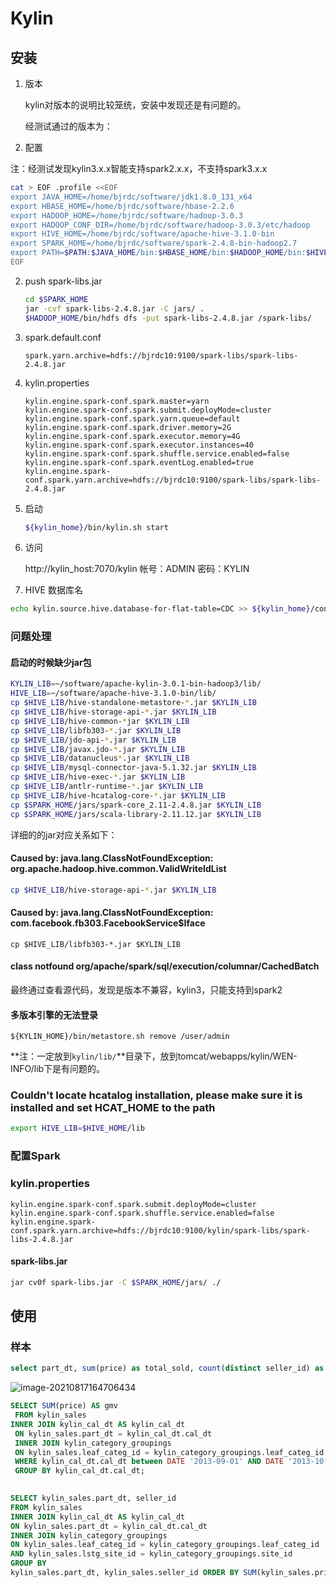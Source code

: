 Kylin
===

## 安装

1. 版本

   kylin对版本的说明比较笼统，安装中发现还是有问题的。

   经测试通过的版本为：

2. 配置

注：经测试发现kylin3.x.x智能支持spark2.x.x，不支持spark3.x.x

```sh
cat > EOF .profile <<EOF
export JAVA_HOME=/home/bjrdc/software/jdk1.8.0_131_x64
export HBASE_HOME=/home/bjrdc/software/hbase-2.2.6
export HADOOP_HOME=/home/bjrdc/software/hadoop-3.0.3
export HADOOP_CONF_DIR=/home/bjrdc/software/hadoop-3.0.3/etc/hadoop
export HIVE_HOME=/home/bjrdc/software/apache-hive-3.1.0-bin
export SPARK_HOME=/home/bjrdc/software/spark-2.4.8-bin-hadoop2.7
export PATH=$PATH:$JAVA_HOME/bin:$HBASE_HOME/bin:$HADOOP_HOME/bin:$HIVE_HOME/bin
EOF
```
2. push spark-libs.jar

   ```sh
   cd $SPARK_HOME
   jar -cvf spark-libs-2.4.8.jar -C jars/ .
   $HADOOP_HOME/bin/hdfs dfs -put spark-libs-2.4.8.jar /spark-libs/
   ```

   

3. spark.default.conf

   ```properties
   spark.yarn.archive=hdfs://bjrdc10:9100/spark-libs/spark-libs-2.4.8.jar
   ```

4. kylin.properties

   ```properties
   kylin.engine.spark-conf.spark.master=yarn
   kylin.engine.spark-conf.spark.submit.deployMode=cluster
   kylin.engine.spark-conf.spark.yarn.queue=default
   kylin.engine.spark-conf.spark.driver.memory=2G
   kylin.engine.spark-conf.spark.executor.memory=4G
   kylin.engine.spark-conf.spark.executor.instances=40
   kylin.engine.spark-conf.spark.shuffle.service.enabled=false
   kylin.engine.spark-conf.spark.eventLog.enabled=true
   kylin.engine.spark-conf.spark.yarn.archive=hdfs://bjrdc10:9100/spark-libs/spark-libs-2.4.8.jar
   ```

   

5. 启动

   ```sh
   ${kylin_home}/bin/kylin.sh start
   ```

6. 访问

   http://kylin_host:7070/kylin
   帐号：ADMIN	密码：KYLIN

3. HIVE 数据库名

```sh
echo kylin.source.hive.database-for-flat-table=CDC >> ${kylin_home}/conf/kylin.properties
```
### 问题处理

#### 启动的时候缺少jar包

```sh
KYLIN_LIB=~/software/apache-kylin-3.0.1-bin-hadoop3/lib/
HIVE_LIB=~/software/apache-hive-3.1.0-bin/lib/
cp $HIVE_LIB/hive-standalone-metastore-*.jar $KYLIN_LIB
cp $HIVE_LIB/hive-storage-api-*.jar $KYLIN_LIB
cp $HIVE_LIB/hive-common-*jar $KYLIN_LIB
cp $HIVE_LIB/libfb303-*.jar $KYLIN_LIB
cp $HIVE_LIB/jdo-api-*.jar $KYLIN_LIB                          
cp $HIVE_LIB/javax.jdo-*.jar $KYLIN_LIB
cp $HIVE_LIB/datanucleus*.jar $KYLIN_LIB
cp $HIVE_LIB/mysql-connector-java-5.1.32.jar $KYLIN_LIB
cp $HIVE_LIB/hive-exec-*.jar $KYLIN_LIB
cp $HIVE_LIB/antlr-runtime-*.jar $KYLIN_LIB 
cp $HIVE_LIB/hive-hcatalog-core-*.jar $KYLIN_LIB  
cp $SPARK_HOME/jars/spark-core_2.11-2.4.8.jar $KYLIN_LIB
cp $SPARK_HOME/jars/scala-library-2.11.12.jar $KYLIN_LIB
```

详细的的jar对应关系如下：

#### Caused by: java.lang.ClassNotFoundException: org.apache.hadoop.hive.common.ValidWriteIdList

```sh
cp $HIVE_LIB/hive-storage-api-*.jar $KYLIN_LIB
```

#### Caused by: java.lang.ClassNotFoundException: com.facebook.fb303.FacebookService$Iface

```
cp $HIVE_LIB/libfb303-*.jar $KYLIN_LIB
```

#### class notfound org/apache/spark/sql/execution/columnar/CachedBatch

最终通过查看源代码，发现是版本不兼容，kylin3，只能支持到spark2

#### 多版本引擎的无法登录

```
${KYLIN_HOME}/bin/metastore.sh remove /user/admin
```

**注：一定放到`kylin/lib/`**目录下，放到tomcat/webapps/kylin/WEN-INFO/lib下是有问题的。

### Couldn't locate hcatalog installation, please make sure it is installed and set HCAT_HOME to the path

```sh
export HIVE_LIB=$HIVE_HOME/lib
```



### 配置Spark

### kylin.properties

```properties
kylin.engine.spark-conf.spark.submit.deployMode=cluster
kylin.engine.spark-conf.spark.shuffle.service.enabled=false
kylin.engine.spark-conf.spark.yarn.archive=hdfs://bjrdc10:9100/kylin/spark-libs/spark-libs-2.4.8.jar
```

#### spark-libs.jar

```sh
jar cv0f spark-libs.jar -C $SPARK_HOME/jars/ ./
```



## 使用

### 样本

```sql
select part_dt, sum(price) as total_sold, count(distinct seller_id) as sellers from kylin_sales group by part_dt order by part_dt
```

![image-20210817164706434](/ICESX/ISunflower/nonecode/IKylin.assets/image-20210817164706434.png)

```sql
SELECT SUM(price) AS gmv
 FROM kylin_sales 
INNER JOIN kylin_cal_dt AS kylin_cal_dt
 ON kylin_sales.part_dt = kylin_cal_dt.cal_dt
 INNER JOIN kylin_category_groupings
 ON kylin_sales.leaf_categ_id = kylin_category_groupings.leaf_categ_id AND kylin_sales.lstg_site_id = kylin_category_groupings.site_id
 WHERE kylin_cal_dt.cal_dt between DATE '2013-09-01' AND DATE '2013-10-01' AND (lstg_format_name='FP-GTC' OR 'a' = 'b')
 GROUP BY kylin_cal_dt.cal_dt;

```



```sql
 
SELECT kylin_sales.part_dt, seller_id
FROM kylin_sales
INNER JOIN kylin_cal_dt AS kylin_cal_dt
ON kylin_sales.part_dt = kylin_cal_dt.cal_dt
INNER JOIN kylin_category_groupings
ON kylin_sales.leaf_categ_id = kylin_category_groupings.leaf_categ_id
AND kylin_sales.lstg_site_id = kylin_category_groupings.site_id 
GROUP BY 
kylin_sales.part_dt, kylin_sales.seller_id ORDER BY SUM(kylin_sales.price) DESC LIMIT 20;
```

